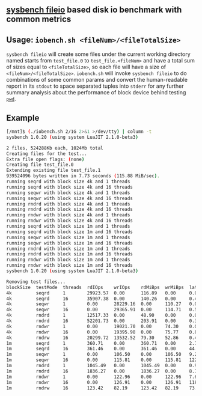 ## [sysbench fileio](https://github.com/akopytov/sysbench) based disk io benchmark with common metrics

## Usage: `iobench.sh <fileNum>/<fileTotalSize>`
`sysbench fileio` will create some files under the current working directory named starts from `test_file.0` to `test_file.<fileNum>` and have a total sum of sizes equal to `<fileTotalSize>`, so each file will have a size of `<fileNum>/<fileTotalSize>`.
`iobench.sh` will invoke `sysbench fileio` to do combinations of some common params and convert the human-readable report in its `stdout` to space separated tuples into `stderr` for any further summary analysis about the performance of block device behind testing [`pwd`](https://en.wikipedia.org/wiki/Pwd).

## Example
```bash
[/mnt]$ (./iobench.sh 2/1G 2>&1 >/dev/tty) | column -t
sysbench 1.0.20 (using system LuaJIT 2.1.0-beta3)

2 files, 524288Kb each, 1024Mb total
Creating files for the test...
Extra file open flags: (none)
Creating file test_file.0
Extending existing file test_file.1
939524096 bytes written in 7.73 seconds (115.88 MiB/sec).
running seqrd with block size 4k and 1 threads
running seqrd with block size 4k and 16 threads
running seqwr with block size 4k and 1 threads
running seqwr with block size 4k and 16 threads
running rndrd with block size 4k and 1 threads
running rndrd with block size 4k and 16 threads
running rndwr with block size 4k and 1 threads
running rndwr with block size 4k and 16 threads
running seqrd with block size 1m and 1 threads
running seqrd with block size 1m and 16 threads
running seqwr with block size 1m and 1 threads
running seqwr with block size 1m and 16 threads
running rndrd with block size 1m and 1 threads
running rndrd with block size 1m and 16 threads
running rndwr with block size 1m and 1 threads
running rndwr with block size 1m and 16 threads
sysbench 1.0.20 (using system LuaJIT 2.1.0-beta3)

Removing test files...
blockSize  testMode  threads  rdIOps    wrIOps    rdMiBps  wrMiBps  latMsAvg  latMs95th
4k         seqrd     1        29923.57  0.00      116.89   0.00     0.03      0.00
4k         seqrd     16       35907.38  0.00      140.26   0.00     0.44      0.53
4k         seqwr     1        0.00      28229.16  0.00     110.27   0.03      0.01
4k         seqwr     16       0.00      29365.91  0.00     114.71   0.53      0.02
4k         rndrd     1        12517.33  0.00      48.90    0.00     0.08      0.36
4k         rndrd     16       52201.73  0.00      203.91   0.00     0.31      0.58
4k         rndwr     1        0.00      19021.70  0.00     74.30    0.05      0.01
4k         rndwr     16       0.00      19395.98  0.00     75.77    0.81      0.01
4k         rndrw     16       20299.72  13532.52  79.30    52.86    0.46      0.80
1m         seqrd     1        360.71    0.00      360.71   0.00     2.77      23.52
1m         seqrd     16       361.46    0.00      361.46   0.00     44.04     153.02
1m         seqwr     1        0.00      106.50    0.00     106.50   9.21      4.57
1m         seqwr     16       0.00      115.81    0.00     115.81   122.97    707.07
1m         rndrd     1        1045.49   0.00      1045.49  0.00     0.95      1.76
1m         rndrd     16       1836.27   0.00      1836.27  0.00     8.70      48.34
1m         rndwr     1        0.00      122.96    0.00     122.96   7.68      0.74
1m         rndwr     16       0.00      126.91    0.00     126.91   118.47    262.64
1m         rndrw     16       123.42    82.19     123.42   82.19    73.21     231.53
```
